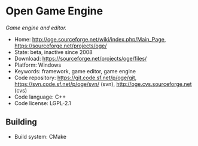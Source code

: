 # Open Game Engine

_Game engine and editor._

- Home: http://oge.sourceforge.net/wiki/index.php/Main_Page, https://sourceforge.net/projects/oge/
- State: beta, inactive since 2008 
- Download: https://sourceforge.net/projects/oge/files/
- Platform: Windows
- Keywords: framework, game editor, game engine
- Code repository: https://git.code.sf.net/p/oge/git, https://svn.code.sf.net/p/oge/svn/ (svn), http://oge.cvs.sourceforge.net (cvs)
- Code language: C++
- Code license: LGPL-2.1

## Building

- Build system: CMake
